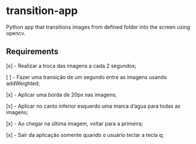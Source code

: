 # transition-app

Python app that transitions images from defined folder into the screen using opencv.

## Requirements

[x] - Realizar a troca das imagens a cada 2 segundos;

[ ] - Fazer uma transição de um segundo entre as imagens usando addWeighted;

[x] - Aplicar uma borda de 20px nas imagens;

[x] - Aplicar no canto inferior esquerdo uma marca d’agua para todas as imagens;

[x] - Ao chegar na última imagem, voltar para a primeira;

[x] - Sair da aplicação somente quando o usuário teclar a tecla q;

